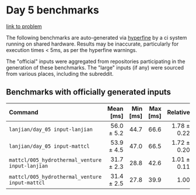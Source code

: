 # Day 5 benchmarks

[link to problem](http://adventofcode.com/2021/day/5)

The following benchmarks are auto-generated via [hyperfine](https://github.com/sharkdp/hyperfine) by a ci system running on shared hardware. Results may be inaccurate, particularly for execution times < 5ms, as per the hyperfine warnings.

The "official" inputs were aggregated from repositories participating in the generation of these benchmarks. The "large" inputs (if any) were sourced from various places, including the subreddit.

## Benchmarks with officially generated inputs
| Command | Mean [ms] | Min [ms] | Max [ms] | Relative |
|:---|---:|---:|---:|---:|
| `lanjian/day_05 input-lanjian` | 56.0 ± 5.2 | 44.7 | 66.6 | 1.78 ± 0.22 |
| `lanjian/day_05 input-mattcl` | 53.9 ± 4.5 | 47.0 | 66.5 | 1.72 ± 0.20 |
| `mattcl/005_hydrothermal_venture input-lanjian` | 31.7 ± 2.3 | 28.8 | 42.6 | 1.01 ± 0.11 |
| `mattcl/005_hydrothermal_venture input-mattcl` | 31.4 ± 2.5 | 27.8 | 39.9 | 1.00 |
